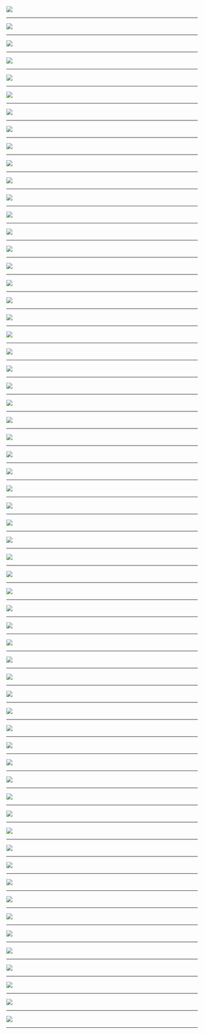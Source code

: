 

<a href='/pdf/zx94-sj/p001.png'><img src='/pdf/zx94-sj/p001.png'/></a>
<hr/>
<a href='/pdf/zx94-sj/p002.png'><img src='/pdf/zx94-sj/p002.png'/></a>
<hr/>
<a href='/pdf/zx94-sj/p003.png'><img src='/pdf/zx94-sj/p003.png'/></a>
<hr/>
<a href='/pdf/zx94-sj/p004.png'><img src='/pdf/zx94-sj/p004.png'/></a>
<hr/>
<a href='/pdf/zx94-sj/p005.png'><img src='/pdf/zx94-sj/p005.png'/></a>
<hr/>
<a href='/pdf/zx94-sj/p006.png'><img src='/pdf/zx94-sj/p006.png'/></a>
<hr/>
<a href='/pdf/zx94-sj/p007.png'><img src='/pdf/zx94-sj/p007.png'/></a>
<hr/>
<a href='/pdf/zx94-sj/p008.png'><img src='/pdf/zx94-sj/p008.png'/></a>
<hr/>
<a href='/pdf/zx94-sj/p009.png'><img src='/pdf/zx94-sj/p009.png'/></a>
<hr/>
<a href='/pdf/zx94-sj/p010.png'><img src='/pdf/zx94-sj/p010.png'/></a>
<hr/>
<a href='/pdf/zx94-sj/p011.png'><img src='/pdf/zx94-sj/p011.png'/></a>
<hr/>
<a href='/pdf/zx94-sj/p012.png'><img src='/pdf/zx94-sj/p012.png'/></a>
<hr/>
<a href='/pdf/zx94-sj/p013.png'><img src='/pdf/zx94-sj/p013.png'/></a>
<hr/>
<a href='/pdf/zx94-sj/p014.png'><img src='/pdf/zx94-sj/p014.png'/></a>
<hr/>
<a href='/pdf/zx94-sj/p015.png'><img src='/pdf/zx94-sj/p015.png'/></a>
<hr/>
<a href='/pdf/zx94-sj/p016.png'><img src='/pdf/zx94-sj/p016.png'/></a>
<hr/>
<a href='/pdf/zx94-sj/p017.png'><img src='/pdf/zx94-sj/p017.png'/></a>
<hr/>
<a href='/pdf/zx94-sj/p018.png'><img src='/pdf/zx94-sj/p018.png'/></a>
<hr/>
<a href='/pdf/zx94-sj/p019.png'><img src='/pdf/zx94-sj/p019.png'/></a>
<hr/>
<a href='/pdf/zx94-sj/p020.png'><img src='/pdf/zx94-sj/p020.png'/></a>
<hr/>
<a href='/pdf/zx94-sj/p021.png'><img src='/pdf/zx94-sj/p021.png'/></a>
<hr/>
<a href='/pdf/zx94-sj/p022.png'><img src='/pdf/zx94-sj/p022.png'/></a>
<hr/>
<a href='/pdf/zx94-sj/p023.png'><img src='/pdf/zx94-sj/p023.png'/></a>
<hr/>
<a href='/pdf/zx94-sj/p024.png'><img src='/pdf/zx94-sj/p024.png'/></a>
<hr/>
<a href='/pdf/zx94-sj/p025.png'><img src='/pdf/zx94-sj/p025.png'/></a>
<hr/>
<a href='/pdf/zx94-sj/p026.png'><img src='/pdf/zx94-sj/p026.png'/></a>
<hr/>
<a href='/pdf/zx94-sj/p027.png'><img src='/pdf/zx94-sj/p027.png'/></a>
<hr/>
<a href='/pdf/zx94-sj/p028.png'><img src='/pdf/zx94-sj/p028.png'/></a>
<hr/>
<a href='/pdf/zx94-sj/p029.png'><img src='/pdf/zx94-sj/p029.png'/></a>
<hr/>
<a href='/pdf/zx94-sj/p030.png'><img src='/pdf/zx94-sj/p030.png'/></a>
<hr/>
<a href='/pdf/zx94-sj/p031.png'><img src='/pdf/zx94-sj/p031.png'/></a>
<hr/>
<a href='/pdf/zx94-sj/p032.png'><img src='/pdf/zx94-sj/p032.png'/></a>
<hr/>
<a href='/pdf/zx94-sj/p033.png'><img src='/pdf/zx94-sj/p033.png'/></a>
<hr/>
<a href='/pdf/zx94-sj/p034.png'><img src='/pdf/zx94-sj/p034.png'/></a>
<hr/>
<a href='/pdf/zx94-sj/p035.png'><img src='/pdf/zx94-sj/p035.png'/></a>
<hr/>
<a href='/pdf/zx94-sj/p036.png'><img src='/pdf/zx94-sj/p036.png'/></a>
<hr/>
<a href='/pdf/zx94-sj/p037.png'><img src='/pdf/zx94-sj/p037.png'/></a>
<hr/>
<a href='/pdf/zx94-sj/p038.png'><img src='/pdf/zx94-sj/p038.png'/></a>
<hr/>
<a href='/pdf/zx94-sj/p039.png'><img src='/pdf/zx94-sj/p039.png'/></a>
<hr/>
<a href='/pdf/zx94-sj/p040.png'><img src='/pdf/zx94-sj/p040.png'/></a>
<hr/>
<a href='/pdf/zx94-sj/p041.png'><img src='/pdf/zx94-sj/p041.png'/></a>
<hr/>
<a href='/pdf/zx94-sj/p042.png'><img src='/pdf/zx94-sj/p042.png'/></a>
<hr/>
<a href='/pdf/zx94-sj/p043.png'><img src='/pdf/zx94-sj/p043.png'/></a>
<hr/>
<a href='/pdf/zx94-sj/p044.png'><img src='/pdf/zx94-sj/p044.png'/></a>
<hr/>
<a href='/pdf/zx94-sj/p045.png'><img src='/pdf/zx94-sj/p045.png'/></a>
<hr/>
<a href='/pdf/zx94-sj/p046.png'><img src='/pdf/zx94-sj/p046.png'/></a>
<hr/>
<a href='/pdf/zx94-sj/p047.png'><img src='/pdf/zx94-sj/p047.png'/></a>
<hr/>
<a href='/pdf/zx94-sj/p048.png'><img src='/pdf/zx94-sj/p048.png'/></a>
<hr/>
<a href='/pdf/zx94-sj/p049.png'><img src='/pdf/zx94-sj/p049.png'/></a>
<hr/>
<a href='/pdf/zx94-sj/p050.png'><img src='/pdf/zx94-sj/p050.png'/></a>
<hr/>
<a href='/pdf/zx94-sj/p051.png'><img src='/pdf/zx94-sj/p051.png'/></a>
<hr/>
<a href='/pdf/zx94-sj/p052.png'><img src='/pdf/zx94-sj/p052.png'/></a>
<hr/>
<a href='/pdf/zx94-sj/p053.png'><img src='/pdf/zx94-sj/p053.png'/></a>
<hr/>
<a href='/pdf/zx94-sj/p054.png'><img src='/pdf/zx94-sj/p054.png'/></a>
<hr/>
<a href='/pdf/zx94-sj/p055.png'><img src='/pdf/zx94-sj/p055.png'/></a>
<hr/>
<a href='/pdf/zx94-sj/p056.png'><img src='/pdf/zx94-sj/p056.png'/></a>
<hr/>
<a href='/pdf/zx94-sj/p057.png'><img src='/pdf/zx94-sj/p057.png'/></a>
<hr/>
<a href='/pdf/zx94-sj/p058.png'><img src='/pdf/zx94-sj/p058.png'/></a>
<hr/>
<a href='/pdf/zx94-sj/p059.png'><img src='/pdf/zx94-sj/p059.png'/></a>
<hr/>
<a href='/pdf/zx94-sj/p060.png'><img src='/pdf/zx94-sj/p060.png'/></a>
<hr/>
